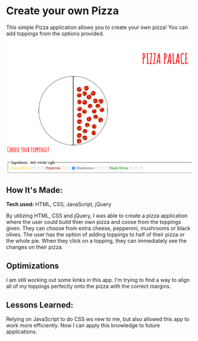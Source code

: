# Create your own Pizza
This simple Pizza application allows you to create your own pizza! You can add toppings from the options provided.

![instagram photo stream app preview](https://github.com/gabrielacepeda/pizza-app/blob/master/pizzaphoto.png)



## How It's Made:

**Tech used:** HTML, CSS, JavaScript, jQuery

By utilizing HTML, CSS and jQuery, I was able to create a pizza application where the user could build thier own pizza and coose from the toppings given. They can choose from extra cheese, pepperoni, mushrooms or black olives. The user has the option of adding toppings to half of their pizza or the whole pie. When they click on a topping, they can immediately see the changes on their pizza.

## Optimizations

I am still working out some kinks in this app. I'm trying to find a way to align all of my toppings perfectly onto the pizza with the correct margins.

## Lessons Learned:

Relying on JavaScript to do CSS ws new to me, but also allowed this app to work more efficiently. Now I can apply this knowledge to future applications.

